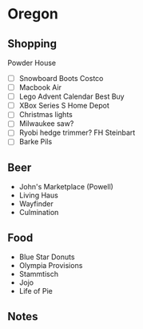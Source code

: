 # Oregon

## Shopping
Powder House
- [ ] Snowboard Boots
Costco
- [ ] Macbook Air
- [ ] Lego Advent Calendar
Best Buy
- [ ] XBox Series S
Home Depot
- [ ] Christmas lights
- [ ] Milwaukee saw?
- [ ] Ryobi hedge trimmer?
FH Steinbart
- [ ] Barke Pils

## Beer
* John's Marketplace (Powell)
* Living Haus
* Wayfinder
* Culmination

## Food
* Blue Star Donuts
* Olympia Provisions
* Stammtisch
* Jojo
* Life of Pie

## Notes
